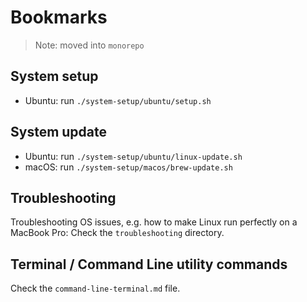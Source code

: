 # Bookmarks

> Note: moved into `monorepo`

## System setup

- Ubuntu: run `./system-setup/ubuntu/setup.sh`

## System update

- Ubuntu: run `./system-setup/ubuntu/linux-update.sh`
- macOS: run `./system-setup/macos/brew-update.sh`

## Troubleshooting

Troubleshooting OS issues, e.g. how to make Linux run perfectly on a MacBook Pro:
Check the `troubleshooting` directory.

## Terminal / Command Line utility commands

Check the `command-line-terminal.md` file.
